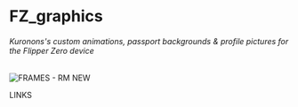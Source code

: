 # FZ_graphics
###### Kuronons's custom animations, passport backgrounds & profile pictures for the Flipper Zero device

![FRAMES - RM NEW](https://user-images.githubusercontent.com/110337784/193953126-9f626206-89fc-46a1-8aaf-e3e39b84cd24.jpg)

LINKS

